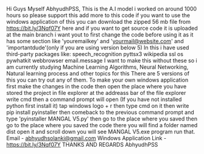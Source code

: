 Hi Guys Myself AbhyudhPSS, This is the A.I model i worked on around 1000 hours so please support this add more to this code if you want to use the windows application of this you can download the zipped 56 mb file from https://bit.ly/3Nqf07Y here and if you want to get source code it is uploaded at the main branch i want yout to first change the code before using it as it has some section like 'youremailkey' and 'yourmail@website.com' and 'importantdude'(only if you are using version below 5)
In this i have used third-party packages like:
speech_recognition
pyttsx3
wikipedia
ssl
os
pywhatkit
webbrowser
email.message
I want to make this without these so i am currently studying Machine Learning Algorithms, Neural Networking, Natural learning process  and other topics for this
There are 5 versions of this you can try out any of them. To make your own windows application first make the changes in the code then open the place where you have stored the project in file explorer at the addreass bar of the file explorer write cmd then a command prompt will open (If you have not installed python first install it) tap windows logo + r then type cmd on it then write pip install pyinstaller then comeback to the previous command prompt and type 'pyinstaller MANGAL V5.py' then go to the place where you saved then go to the place where you saved the code there you will find a folder named dist open it and scroll down you will see MANGAL V5.exe program run that.
Email - abhyudhsolanki@gmail.com
Windows Application Link - https://bit.ly/3Nqf07Y
THANKS AND REGARDS
AbhyudhPSS
